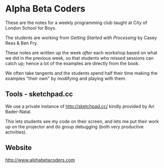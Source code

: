 # Alpha Beta Coders

These are the notes for a weekly programming club taught at City of London School for Boys.

The students are working from *Getting Started with Processing* by Casey Reas & Ben Fry. 

These notes are written up the week *after* each workshop based on what we did in the previous week, so that students who missed sessions can catch up; hence a lot of the examples are directly from the book. 

We often take tangents and the students spend half their time making the examples "their own" by modifying and playing with them.

## Tools - sketchpad.cc
We use a private instance of http://sketchpad.cc/ kindly provided by Ari Bader-Natal. 

This lets students see my code on their screen, and lets me put their work up on the projector and do group debugging (both very productive activities).

## Website
http://www.alphabetacoders.com